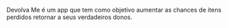 Devolva Me é um app que tem como objetivo aumentar as chances de itens perdidos retornar a seus verdadeiros donos.
